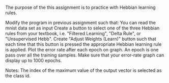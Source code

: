 The purpose of the this assignment is to practice with Hebbian learning rules.

Modify the program in previous assignment such that:
You can read the mnist data set as input
Create a button to select one of the three Hebbian rules from your textbook, i.e. "Filtered Learning", "Delta Rule", or "Unsupervised Hebb".
Create "Adjust Weights (Learn)" button such that each time that this button is pressed the appropriate Hebbian learning rule is applied.
Plot the error rate after each epoch on graph. An epoch is one pass over all the training samples. Make sure that your error-rate graph can display up to 1000 epochs.

Notes:
The index of the maximum value of the output vector is selected as the class id.
